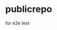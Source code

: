 # publicrepo
for e2e test



















































































































































































































































































































































































































































































































































































































































































































































































































































































































































































































































































































































































































































































































































































































































